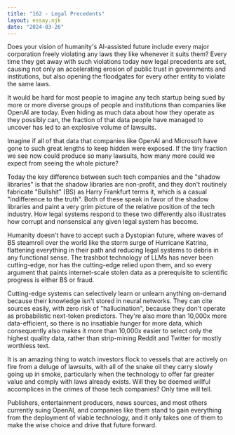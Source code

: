 ```yaml
---
title: "162 - Legal Precedents"
layout: essay.njk
date: "2024-03-26"
---
```


Does your vision of humanity's AI-assisted future include every major corporation freely violating any laws they like whenever it suits them? Every time they get away with such violations today new legal precedents are set, causing not only an accelerating erosion of public trust in governments and institutions, but also opening the floodgates for every other entity to violate the same laws.

It would be hard for most people to imagine any tech startup being sued by more or more diverse groups of people and institutions than companies like OpenAI are today. Even hiding as much data about how they operate as they possibly can, the fraction of that data people have managed to uncover has led to an explosive volume of lawsuits.

Imagine if all of that data that companies like OpenAI and Microsoft have gone to such great lengths to keep hidden were exposed. If the tiny fraction we see now could produce so many lawsuits, how many more could we expect from seeing the whole picture?

Today the key difference between such tech companies and the "shadow libraries" is that the shadow libraries are non-profit, and they don't routinely fabricate "Bullshit" (BS) as Harry Frankfurt terms it, which is a casual "indifference to the truth". Both of these speak in favor of the shadow libraries and paint a very grim picture of the relative position of the tech industry. How legal systems respond to these two differently also illustrates how corrupt and nonsensical any given legal system has become.

Humanity doesn't have to accept such a Dystopian future, where waves of BS steamroll over the world like the storm surge of Hurricane Katrina, flattening everything in their path and reducing legal systems to debris in any functional sense. The trashbot technology of LLMs has never been cutting-edge, nor has the cutting-edge relied upon them, and so every argument that paints internet-scale stolen data as a prerequisite to scientific progress is either BS or fraud.

Cutting-edge systems can selectively learn or unlearn anything on-demand because their knowledge isn't stored in neural networks. They can cite sources easily, with zero risk of "hallucination", because they don't operate as probabilistic next-token predictors. They're also more than 10,000x more data-efficient, so there is no insatiable hunger for more data, which consequently also makes it more than 10,000x easier to select only the highest quality data, rather than strip-mining Reddit and Twitter for mostly worthless text.

It is an amazing thing to watch investors flock to vessels that are actively on fire from a deluge of lawsuits, with all of the snake oil they carry slowly going up in smoke, particularly when the technology to offer far greater value and comply with laws already exists. Will they be deemed willful accomplices in the crimes of those tech companies? Only time will tell.

Publishers, entertainment producers, news sources, and most others currently suing OpenAI, and companies like them stand to gain everything from the deployment of viable technology, and it only takes one of them to make the wise choice and drive that future forward.
